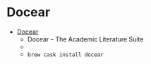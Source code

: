 # Docear
- [Docear](https://www.docear.org/)
  -  Docear – The Academic Literature Suite
  - 
  - `brew cask install docear`
